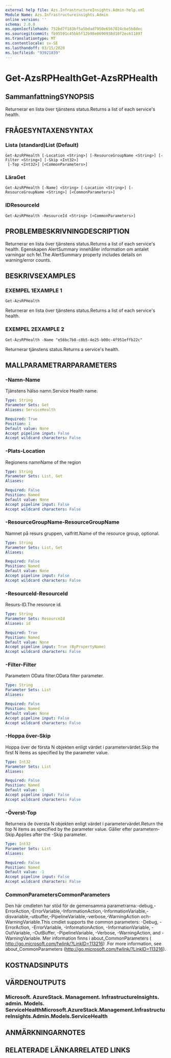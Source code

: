 ```yaml
---
external help file: Azs.InfrastructureInsights.Admin-help.xml
Module Name: Azs.Infrastructureinsights.Admin
online version: ''
schema: 2.0.0
ms.openlocfilehash: 752bd7f183bf5a5bdad7950e6567024cbe5b8dec
ms.sourcegitcommit: fb95591c45bb5f12b98e0690938d18f2ec611897
ms.translationtype: MT
ms.contentlocale: sv-SE
ms.lasthandoff: 03/15/2020
ms.locfileid: "93921839"
---
```

# <span data-ttu-id="495af-101">Get-AzsRPHealth</span><span class="sxs-lookup"><span data-stu-id="495af-101">Get-AzsRPHealth</span></span>

## <span data-ttu-id="495af-102">Sammanfattning</span><span class="sxs-lookup"><span data-stu-id="495af-102">SYNOPSIS</span></span>
<span data-ttu-id="495af-103">Returnerar en lista över tjänstens status.</span><span class="sxs-lookup"><span data-stu-id="495af-103">Returns a list of each service's health.</span></span>

## <span data-ttu-id="495af-104">FRÅGESYNTAXEN</span><span class="sxs-lookup"><span data-stu-id="495af-104">SYNTAX</span></span>

### <span data-ttu-id="495af-105">Lista (standard)</span><span class="sxs-lookup"><span data-stu-id="495af-105">List (Default)</span></span>
```
Get-AzsRPHealth [-Location <String>] [-ResourceGroupName <String>] [-Filter <String>] [-Skip <Int32>]
 [-Top <Int32>] [<CommonParameters>]
```

### <span data-ttu-id="495af-106">Lära</span><span class="sxs-lookup"><span data-stu-id="495af-106">Get</span></span>
```
Get-AzsRPHealth [-Name] <String> [-Location <String>] [-ResourceGroupName <String>] [<CommonParameters>]
```

### <span data-ttu-id="495af-107">ID</span><span class="sxs-lookup"><span data-stu-id="495af-107">ResourceId</span></span>
```
Get-AzsRPHealth -ResourceId <String> [<CommonParameters>]
```

## <span data-ttu-id="495af-108">PROBLEMBESKRIVNING</span><span class="sxs-lookup"><span data-stu-id="495af-108">DESCRIPTION</span></span>
<span data-ttu-id="495af-109">Returnerar en lista över tjänstens status.</span><span class="sxs-lookup"><span data-stu-id="495af-109">Returns a list of each service's health.</span></span> <span data-ttu-id="495af-110">Egenskapen AlertSummary innehåller information om antalet varningar och fel.</span><span class="sxs-lookup"><span data-stu-id="495af-110">The AlertSummary property includes details on warning/error counts.</span></span>

## <span data-ttu-id="495af-111">BESKRIVS</span><span class="sxs-lookup"><span data-stu-id="495af-111">EXAMPLES</span></span>

### <span data-ttu-id="495af-112">EXEMPEL 1</span><span class="sxs-lookup"><span data-stu-id="495af-112">EXAMPLE 1</span></span>
```
Get-AzsRPHealth
```

<span data-ttu-id="495af-113">Returnerar en lista över tjänstens status.</span><span class="sxs-lookup"><span data-stu-id="495af-113">Returns a list of each service's health.</span></span>

### <span data-ttu-id="495af-114">EXEMPEL 2</span><span class="sxs-lookup"><span data-stu-id="495af-114">EXAMPLE 2</span></span>
```
Get-AzsRPHealth -Name "e56bc7b8-c8b5-4e25-b00c-4f951effb22c"
```

<span data-ttu-id="495af-115">Returnerar tjänstens status.</span><span class="sxs-lookup"><span data-stu-id="495af-115">Returns a service's health.</span></span>

## <span data-ttu-id="495af-116">MALLPARAMETRAR</span><span class="sxs-lookup"><span data-stu-id="495af-116">PARAMETERS</span></span>

### <span data-ttu-id="495af-117">-Namn</span><span class="sxs-lookup"><span data-stu-id="495af-117">-Name</span></span>
<span data-ttu-id="495af-118">Tjänstens hälso namn.</span><span class="sxs-lookup"><span data-stu-id="495af-118">Service Health name.</span></span>

```yaml
Type: String
Parameter Sets: Get
Aliases: ServiceHealth

Required: True
Position: 1
Default value: None
Accept pipeline input: False
Accept wildcard characters: False
```

### <span data-ttu-id="495af-119">-Plats</span><span class="sxs-lookup"><span data-stu-id="495af-119">-Location</span></span>
<span data-ttu-id="495af-120">Regionens namn</span><span class="sxs-lookup"><span data-stu-id="495af-120">Name of the region</span></span>

```yaml
Type: String
Parameter Sets: List, Get
Aliases:

Required: False
Position: Named
Default value: None
Accept pipeline input: False
Accept wildcard characters: False
```

### <span data-ttu-id="495af-121">-ResourceGroupName</span><span class="sxs-lookup"><span data-stu-id="495af-121">-ResourceGroupName</span></span>
<span data-ttu-id="495af-122">Namnet på resurs gruppen, valfritt.</span><span class="sxs-lookup"><span data-stu-id="495af-122">Name of the resource group, optional.</span></span>

```yaml
Type: String
Parameter Sets: List, Get
Aliases:

Required: False
Position: Named
Default value: None
Accept pipeline input: False
Accept wildcard characters: False
```

### <span data-ttu-id="495af-123">-ResourceId</span><span class="sxs-lookup"><span data-stu-id="495af-123">-ResourceId</span></span>
<span data-ttu-id="495af-124">Resurs-ID.</span><span class="sxs-lookup"><span data-stu-id="495af-124">The resource id.</span></span>

```yaml
Type: String
Parameter Sets: ResourceId
Aliases: id

Required: True
Position: Named
Default value: None
Accept pipeline input: True (ByPropertyName)
Accept wildcard characters: False
```

### <span data-ttu-id="495af-125">-Filter</span><span class="sxs-lookup"><span data-stu-id="495af-125">-Filter</span></span>
<span data-ttu-id="495af-126">Parametern OData filter.</span><span class="sxs-lookup"><span data-stu-id="495af-126">OData filter parameter.</span></span>

```yaml
Type: String
Parameter Sets: List
Aliases:

Required: False
Position: Named
Default value: None
Accept pipeline input: False
Accept wildcard characters: False
```

### <span data-ttu-id="495af-127">-Hoppa över</span><span class="sxs-lookup"><span data-stu-id="495af-127">-Skip</span></span>
<span data-ttu-id="495af-128">Hoppa över de första N objekten enligt värdet i parametervärdet.</span><span class="sxs-lookup"><span data-stu-id="495af-128">Skip the first N items as specified by the parameter value.</span></span>

```yaml
Type: Int32
Parameter Sets: List
Aliases:

Required: False
Position: Named
Default value: -1
Accept pipeline input: False
Accept wildcard characters: False
```

### <span data-ttu-id="495af-129">-Överst</span><span class="sxs-lookup"><span data-stu-id="495af-129">-Top</span></span>
<span data-ttu-id="495af-130">Returnera de översta N objekten enligt värdet i parametervärdet.</span><span class="sxs-lookup"><span data-stu-id="495af-130">Return the top N items as specified by the parameter value.</span></span>
<span data-ttu-id="495af-131">Gäller efter parametern-Skip.</span><span class="sxs-lookup"><span data-stu-id="495af-131">Applies after the -Skip parameter.</span></span>

```yaml
Type: Int32
Parameter Sets: List
Aliases:

Required: False
Position: Named
Default value: -1
Accept pipeline input: False
Accept wildcard characters: False
```

### <span data-ttu-id="495af-132">CommonParameters</span><span class="sxs-lookup"><span data-stu-id="495af-132">CommonParameters</span></span>
<span data-ttu-id="495af-133">Den här cmdleten har stöd för de gemensamma parametrarna:-debug,-ErrorAction,-ErrorVariable,-InformationAction,-InformationVariable,-disvariable,-utbuffer,-PipelineVariable,-verbose,-WarningAction och-WarningVariable.</span><span class="sxs-lookup"><span data-stu-id="495af-133">This cmdlet supports the common parameters: -Debug, -ErrorAction, -ErrorVariable, -InformationAction, -InformationVariable, -OutVariable, -OutBuffer, -PipelineVariable, -Verbose, -WarningAction, and -WarningVariable.</span></span> <span data-ttu-id="495af-134">Mer information finns i about_CommonParameters ( http://go.microsoft.com/fwlink/?LinkID=113216) .</span><span class="sxs-lookup"><span data-stu-id="495af-134">For more information, see about_CommonParameters (http://go.microsoft.com/fwlink/?LinkID=113216).</span></span>

## <span data-ttu-id="495af-135">KOSTNADS</span><span class="sxs-lookup"><span data-stu-id="495af-135">INPUTS</span></span>

## <span data-ttu-id="495af-136">VÄRDEN</span><span class="sxs-lookup"><span data-stu-id="495af-136">OUTPUTS</span></span>

### <span data-ttu-id="495af-137">Microsoft. AzureStack. Management. InfrastructureInsights. admin. Models. ServiceHealth</span><span class="sxs-lookup"><span data-stu-id="495af-137">Microsoft.AzureStack.Management.InfrastructureInsights.Admin.Models.ServiceHealth</span></span>

## <span data-ttu-id="495af-138">ANMÄRKNINGAR</span><span class="sxs-lookup"><span data-stu-id="495af-138">NOTES</span></span>

## <span data-ttu-id="495af-139">RELATERADE LÄNKAR</span><span class="sxs-lookup"><span data-stu-id="495af-139">RELATED LINKS</span></span>
